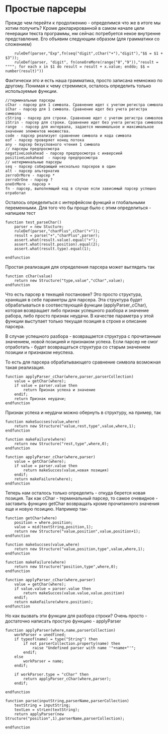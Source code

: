 # Простые парсеры

Прежде чем перейти к продолжению - определимся что же в итоге мы хотим получить? Кроме декларированной в самом начале цели генерации текста программы, нм сейчас потребуется некое внутренне представление. Его объявим следующим образом (для грамматики со сложением)

```
    ruleDef(parser,"Exp",fn(seq("digit",cChar("+"),"digit"),"$$ = $1 + $3"));
    ruleDef(parser, "digit", fn(oneOreMore(range("0","9")),"result = """"; for each x in $1 do result = result + x.value; enddo; $$ = number(result)"))
```

Фактически это и есть наша грамматика, просто записана немножко по другому. Понимая к чему стремимся, осталось определить только используемые функции. 

    //терминальные парсеры
    cChar - парсер для 1 символа. Сравнение идет с учетом регистра символа
    iChar - парсер для 1 символа. Сравнение идет без учета регистра символа
    cString - парсер для строки. Сравнение идет с учетом регистра символов
    iStrin - парсер для строки. Сравнение идет без учета регистра символов
    range  - парсер для интервала, задается минимальное и максимальное значение элементов множества.
    code - парсер реализует сравнение символа и кода символа
    eof - парсер проверяет конец потока
    any - парсер безусловного чтения 1 символа
    // парсеры предпросмотра
    negativeLookahead - парсер предпросмотра с инверсией
    positiveLookahead  - парсер предпросмотра
    // нетерминальные парсеры
    seq - парсер собирающий несколько парсеров в один
    alt - парсер альтернатив
    zerroOrMore - парсер *
    zerroOrOne - парсер ?
    oneOrMore - парсер +
    fn - парсер, выполняющий код в случае если зависимый парсер успешно отработал


Осталось определиться с интерфейсом функций и глобальными переменными. Для того что бы проще было с этим определиться - напишем тест
```
function test_parseChar()
    parser = new Stucture;
    ruleDef(parser,"charPlus",cChar("+"));
    result = parse("+","charPlus",parser);
    assert.what(result.value).equal("+");
    assert.what(result.position).equal(2);
    assert.what(result.type).equal(1);
    
endfunction
```
Простая реализация для определения парсера может выглядеть так

```
function cChar(value)
    return new Structure("type,value","cChar",value);
endfunction
```

Что есть парсер в текeщей постановке? Это просто структура, хранящая в себе параметры для парсера. Эта структура будет обрабатываться в соотвествующей функции (applyParser_cChar), которая возвращает либо признак успешного разбора и значение рабора, либо просто признак неудачи. В качестве параметра у этой функции выступает только текущая позиция в строке и  описание парсера.

В случае успешного разбора - возвращается структура с прочитанным значением, новой позицией и признаком успеха. Если парсер не смог отработать - будет возвращаться структура со старым значением позиции и признаком неуспеха. 

То есть  для парсера обрабатывающего сравнение символа возможная такая реализация. 

```
function applyParser_cChar(where,parser,parserCollection)
    value = getChar(where);
    if value = parser.value then
        return Признак успеха и значение
    endif;
    return Признак неудачи;
endfunction
```

Признак успеха и неудачи можно обернуть в структуру, на пример, так

```
function makeSuccses(value,where)
    return new Structure("value,rest,type",value,where,1);
endfunction

function makeFailure(where)
    return new Structure("rest,type",where,0);
endfunction

function applyParser_cChar(where,parser)
    value = getChar(where);
    if value = parser.value then
        return makeSucces(value,новая позиция)
    endif;
    return makeFailure(where);
endfunction

```

Теперь нам осталось только определить - откуда берется новая позиция. Так как cChar - терминальный парсер, то самое очевидное - заставить функцию getChar возвращать кроме прочитанного значения еще и новую позицию. Например так-


```
function getChar(where)
    position = where.position;
    value = mid(textString,position,1);
    return new Structure("value,position",value,position+1);
endfunction

function makeSuccses(value,where)
    return new Structure("value,position,type",value,where,1);
endfunction

function makeFailure(where)
    return new Structure("position,type",where,0);
endfunction

function applyParser_cChar(where,parser)
    value = getChar(where);
    if value.value = parser.value then
        return makeSucces(value.value,value.position)
    endif;
    return makeFailure(where.position);
endfunction

```

Но как вызвать эти функции для разбора строки? Очень просто - достаточно написать простую функцию - applyParser

```
function applyParser(where,name,parserCollection)
    workParser = unedfined;
    if typeof(name) = type("String") then
        if not parserCollection.property(name) then
            raise "Undefined parser with name '"+name+"'";
        endif;
    else
        workParser = name;
    endif;

    if workParser.type = "cChar" then
        return applyParser_cChar(where,parser);
    endif;

endfunction

function parse(inputString,parserName,parserCollection)
    textString = inputString;
    textLen = strLen(textString);
    return applyParser(new Structure("position",1),parserName,parserCollection);

endfunction
```


